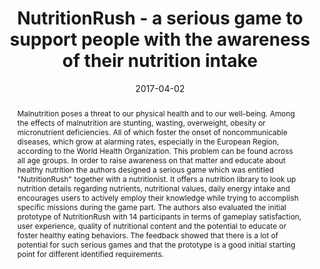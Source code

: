 ---
abstract: Malnutrition poses a threat to our physical health and to our well-being.
  Among the effects of malnutrition are stunting, wasting, overweight, obesity or
  micronutrient deficiencies. All of which foster the onset of noncommunicable diseases,
  which grow at alarming rates, especially in the European Region, according to the
  World Health Organization. This problem can be found across all age groups. In order
  to raise awareness on that matter and educate about healthy nutrition the authors
  designed a serious game which was entitled "NutritionRush" together with a nutritionist.
  It offers a nutrition library to look up nutrition details regarding nutrients,
  nutritional values, daily energy intake and encourages users to actively employ
  their knowledge while trying to accomplish specific missions during the game part.
  The authors also evaluated the initial prototype of NutritionRush with 14 participants
  in terms of gameplay satisfaction, user experience, quality of nutritional content
  and the potential to educate or foster healthy eating behaviors. The feedback showed
  that there is a lot of potential for such serious games and that the prototype is
  a good initial starting point for different identified requirements.
authors:
- René Baranyi
- Bernhard Steyrer
- Lukas Lechner
- Gevher Agbektas
- Nadja Lederer
- Thomas Grechenig
date: '2017-04-02'
featured: false
links:
- name: Publik
  url: https://publik.tuwien.ac.at/showentry.php?ID=267598&lang=2
publication_types:
- '1'
publishDate: '2017-04-02'
title: NutritionRush - a serious game to support people with the awareness of their
  nutrition intake
url_pdf: ''
---